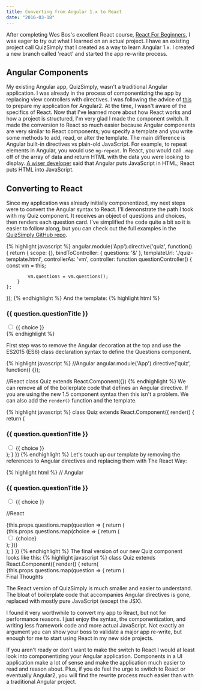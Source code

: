 ```yaml
---
title: Converting from Angular 1.x to React
date: "2016-03-18"
---
```


After completing Wes Bos's excellent React course, [React For Beginners](https://reactforbeginners.com),
I was eager to try out what I learned on an actual project. I have an existing project call QuizSimply that I created as a way to learn Angular 1.x. I created a new branch called 'react' and started the app re-write process.

## Angular Components

My existing Angular app, QuizSimply, wasn't a traditional Angular application. I was already in the process of componentizing the app by replacing view controllers with directives. I was following the advice of [this](http://teropa.info/blog/2015/10/18/refactoring-angular-apps-to-components.html) to prepare my application for Angular2. At the time, I wasn't aware of the specifics of React. Now that I've learned more about how React works and how a project is structured, I'm very glad I made the component switch. It made the conversion to React so much easier because Angular components are very similar to React components; you specify a template and you write some methods to add, read, or alter the template. The main difference is Angular built-in directives vs plain-old JavaScript. For example, to repeat elements in Angular, you would use `ng-repeat`. In React, you would call `.map` off of the array of data and return HTML with the data you were looking to display. [A wiser developer](https://medium.freecodecamp.com/angular-2-versus-react-there-will-be-blood-66595faafd51#.d1843wmek) said that Angular puts JavaScript in HTML; React puts HTML into JavaScript.

## Converting to React

Since my application was already initially componentized, my next steps were to convert the Angular syntax to React. I'll demonstrate the path I took with my Quiz component. It receives an object of questions and choices, then renders each question card. I've simplified the code quite a bit so it is easier to follow along, but you can check out the full examples in the [QuizSimply GitHub repo](https://github.com/wsbrunson/Simple-Javascript-Quiz).

{% highlight javascript %}
angular.module('App').directive('quiz', function() {
return {
scope: {},
bindToController: {
questions: '&'
},
templateUrl: './quiz-template.html',
controllerAs: 'vm',
controller: function questionController() {
const vm = this;

    		vm.questions = vm.questions();
        }
    };

});
{% endhighlight %}
And the template:
{% highlight html %}

<div ng-repeat="question in vm.questions">
	<h3>{{ question.questionTitle }}</h3>
	<div ng-repeat="choice in question.choices">
	    <input type="radio">
	    <label>{{ choice }}</label>
	</div>
</div>
{% endhighlight %}

First step was to remove the Angular decoration at the top and use the ES2015 (ES6) class declaration syntax to define the Questions component.

{% highlight javascript %}
//Angular
angular.module('App').directive('quiz', function() {});

//React
class Quiz extends React.Component({})
{% endhighlight %}
We can remove all of the boilerplate code that defines an Angular directive. If you are using the new 1.5 component syntax then this isn't a problem. We can also add the `render()` function and the template.

{% highlight javascript %}
class Quiz extends React.Component({
render() {
return (

<div ng-repeat="question in vm.questions">
<h3>{{ question.questionTitle }}</h3>
<div ng-repeat="choice in question.choices">
<input type="radio" />
<label>{{ choice }}</label>
</div>
</div>
);
}
})
{% endhighlight %}
Let's touch up our template by removing the references to Angular directives and replacing them with The React Way:

{% highlight html %}
// Angular

<div ng-repeat="question in vm.questions">
    <h3>{{ question.questionTitle }}</h3>
    <div ng-repeat="choice in question.choices">
        <input type="radio">
        <label>{{ choice }}</label>
    </div>
</div>

//React

<div className="question-container">
    {this.props.questions.map(question => {
        return (
            <div classNameName="question>
                <h3>{question.questionTitle}</h3>
                <Choices choices={question.choices} />
            </div>
        );
    }}
</div>
{% endhighlight %}
While converting our template to work in React, we've replaced the second `ng-repeat` directive with a new React component, Choices. Moving my app into React showed me a lot of places where I could break my code into even smaller components. Without the Choices component, we would have had to perform a second map of all the choices in the question object. Nesting ng-repeats is a little weird to see, but not necessarily an immediate code smell. Nesting loops, on the other hand, feels wrong right away. Our Choices component looks like this:
{% highlight javascript %}
class Choices extends React.Component({
    render() {
        return(
            <div className="choice-container">
            {this.props.questions.map(choice => {
                return (
                    <div className="choice">
                        <input type="radio" />
                        <label>{choice}</label>
                    </div>
                );
            })}
            </div>
        );
    }
})
{% endhighlight %}
The final version of our new Quiz component looks like this:
{% highlight javascript %}
class Quiz extends React.Component({
    render() {
        return(
            <div className="question-container">
            {this.props.questions.map(question => {
                return (
                    <div className="question>
                        <h3>{question.questionTitle}</h3>
                        <Choice choices={question.choices} />
                    </div>
                );
            })}
            </div>
        );
    }
})
{% endhighlight %}

## Final Thoughts

The React version of QuizSimply is much smaller and easier to understand. The bloat of boilerplate code that accompanies Angular directives is gone, replaced with mostly pure JavaScript (except the JSX).

I found it very worthwhile to convert my app to React, but not for performance reasons. I just enjoy the syntax, the componentization, and writing less framework code and more actual JavaScript. Not exactly an argument you can show your boss to validate a major app re-write, but enough for me to start using React in my new side projects.

If you aren't ready or don't want to make the switch to React I would at least look into componentizing your Angular application. Components in a UI application make a lot of sense and make the application much easier to read and reason about. Plus, if you do feel the urge to switch to React or eventually Angular2, you will find the rewrite process much easier than with a traditional Angular project.
